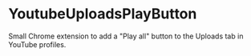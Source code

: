 # YoutubeUploadsPlayButton

Small Chrome extension to add a "Play all" button to the Uploads tab in YouTube profiles.
